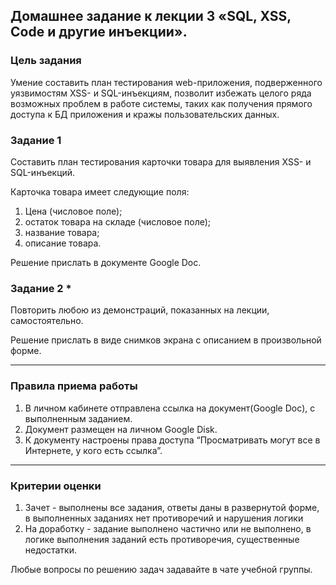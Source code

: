 ## Домашнее задание к лекции 3 «SQL, XSS, Code и другие инъекции».

### Цель задания

Умение составить план тестирования web-приложения, подверженного уязвимостям XSS- и SQL-инъекциям, позволит избежать целого ряда возможных проблем в работе системы, таких как получения прямого доступа к БД приложения и кражы пользовательских данных.


### Задание 1

Составить план тестирования карточки товара для выявления XSS- и SQL-инъекций.

Карточка товара имеет следующие поля:

1. Цена (числовое поле);
2. остаток товара на складе (числовое поле);
3. название товара;
4. описание товара.

Решение прислать в документе Google Doc.

### Задание 2 * 

Повторить любою из демонстраций, показанных на лекции, самостоятельно.

Решение прислать в виде снимков экрана с описанием в произвольной форме.

------

### Правила приема работы

1. В личном кабинете отправлена ссылка на документ(Google Doc), с выполненным заданием.
2. Документ размещен на личном Google Disk.
3. К документу настроены права доступа “Просматривать могут все в Интернете, у кого есть ссылка”.

------

### Критерии оценки

1. Зачет - выполнены все задания, ответы даны в развернутой форме, в выполненных заданиях нет противоречий и нарушения логики
2. На доработку - задание выполнено частично или не выполнено, в логике выполнения заданий есть противоречия, существенные недостатки.


Любые вопросы по решению задач задавайте в чате учебной группы.
